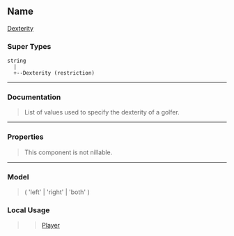## Name ##

[Dexterity](SDexterity.md)
### Super Types ###
```
string
  |
  +--Dexterity (restriction)
```


---


### Documentation ###


> List of values used to specify the dexterity of a golfer.


---



### Properties ###

> This component is not nillable.

---


### Model ###

> ( 'left' | 'right' | 'both' )
### Local Usage ###
> > [Player](CPlayer.md)